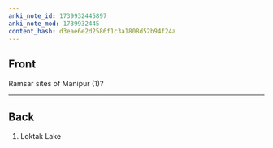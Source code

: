 ```yaml
---
anki_note_id: 1739932445897
anki_note_mod: 1739932445
content_hash: d3eae6e2d2586f1c3a1808d52b94f24a
---
```


## Front

Ramsar sites of Manipur (1)?

<hr/>

## Back

1. Loktak Lake